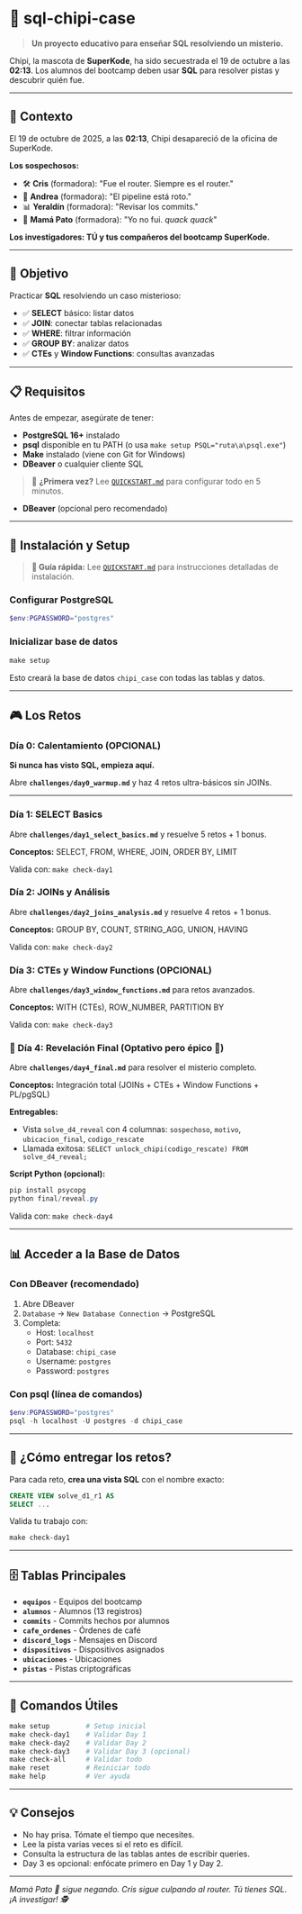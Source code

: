 # 🐼 sql-chipi-case

> **Un proyecto educativo para enseñar SQL resolviendo un misterio.**

Chipi, la mascota de **SuperKode**, ha sido secuestrada el 19 de octubre a las **02:13**. Los alumnos del bootcamp deben usar **SQL** para resolver pistas y descubrir quién fue.

---

## 📖 Contexto

El 19 de octubre de 2025, a las **02:13**, Chipi desapareció de la oficina de SuperKode.

**Los sospechosos:**
- 🛠️ **Cris** (formadora): "Fue el router. Siempre es el router."
- 🔧 **Andrea** (formadora): "El pipeline está roto."
- 📊 **Yeraldín** (formadora): "Revisar los commits."
- 🦆 **Mamá Pato** (formadora): "Yo no fui. *quack quack*"

**Los investigadores: TÚ y tus compañeros del bootcamp SuperKode.**

---

## 🎯 Objetivo

Practicar **SQL** resolviendo un caso misterioso:

- ✅ **SELECT** básico: listar datos
- ✅ **JOIN**: conectar tablas relacionadas
- ✅ **WHERE**: filtrar información
- ✅ **GROUP BY**: analizar datos
- ✅ **CTEs** y **Window Functions**: consultas avanzadas

---

## 📋 Requisitos

Antes de empezar, asegúrate de tener:

- **PostgreSQL 16+** instalado
- **psql** disponible en tu PATH (o usa `make setup PSQL="ruta\a\psql.exe"`)
- **Make** instalado (viene con Git for Windows)
- **DBeaver** o cualquier cliente SQL

> 🚀 **¿Primera vez?** Lee [`QUICKSTART.md`](QUICKSTART.md) para configurar todo en 5 minutos.
- **DBeaver** (opcional pero recomendado)

---

## 🚀 Instalación y Setup

> **📖 Guía rápida:** Lee [`QUICKSTART.md`](QUICKSTART.md) para instrucciones detalladas de instalación.

### Configurar PostgreSQL

```powershell
$env:PGPASSWORD="postgres"
```

### Inicializar base de datos

```powershell
make setup
```

Esto creará la base de datos `chipi_case` con todas las tablas y datos.

---

## 🎮 Los Retos

### Día 0: Calentamiento (OPCIONAL)

**Si nunca has visto SQL, empieza aquí.**

Abre **`challenges/day0_warmup.md`** y haz 4 retos ultra-básicos sin JOINs.

---

### Día 1: SELECT Basics

Abre **`challenges/day1_select_basics.md`** y resuelve 5 retos + 1 bonus.

**Conceptos:** SELECT, FROM, WHERE, JOIN, ORDER BY, LIMIT

Valida con: `make check-day1`

### Día 2: JOINs y Análisis

Abre **`challenges/day2_joins_analysis.md`** y resuelve 4 retos + 1 bonus.

**Conceptos:** GROUP BY, COUNT, STRING_AGG, UNION, HAVING

Valida con: `make check-day2`

### Día 3: CTEs y Window Functions (OPCIONAL)

Abre **`challenges/day3_window_functions.md`** para retos avanzados.

**Conceptos:** WITH (CTEs), ROW_NUMBER, PARTITION BY

Valida con: `make check-day3`

### 📅 Día 4: Revelación Final (Optativo pero épico 🎉)

Abre **`challenges/day4_final.md`** para resolver el misterio completo.

**Conceptos:** Integración total (JOINs + CTEs + Window Functions + PL/pgSQL)

**Entregables:**
- Vista `solve_d4_reveal` con 4 columnas: `sospechoso`, `motivo`, `ubicacion_final`, `codigo_rescate`
- Llamada exitosa: `SELECT unlock_chipi(codigo_rescate) FROM solve_d4_reveal;`

**Script Python (opcional):**
```powershell
pip install psycopg
python final/reveal.py
```

Valida con: `make check-day4`

---

## 📊 Acceder a la Base de Datos

### Con DBeaver (recomendado)

1. Abre DBeaver
2. `Database` → `New Database Connection` → PostgreSQL
3. Completa:
   - Host: `localhost`
   - Port: `5432`
   - Database: `chipi_case`
   - Username: `postgres`
   - Password: `postgres`

### Con psql (línea de comandos)

```powershell
$env:PGPASSWORD="postgres"
psql -h localhost -U postgres -d chipi_case
```

---

## 📝 ¿Cómo entregar los retos?

Para cada reto, **crea una vista SQL** con el nombre exacto:

```sql
CREATE VIEW solve_d1_r1 AS
SELECT ...
```

Valida tu trabajo con:

```powershell
make check-day1
```

---

## 🗄️ Tablas Principales

- **`equipos`** - Equipos del bootcamp
- **`alumnos`** - Alumnos (13 registros)
- **`commits`** - Commits hechos por alumnos
- **`cafe_ordenes`** - Órdenes de café
- **`discord_logs`** - Mensajes en Discord
- **`dispositivos`** - Dispositivos asignados
- **`ubicaciones`** - Ubicaciones
- **`pistas`** - Pistas criptográficas

---

## 🧭 Comandos Útiles

```powershell
make setup         # Setup inicial
make check-day1    # Validar Day 1
make check-day2    # Validar Day 2
make check-day3    # Validar Day 3 (opcional)
make check-all     # Validar todo
make reset         # Reiniciar todo
make help          # Ver ayuda
```

---

## 💡 Consejos

- No hay prisa. Tómate el tiempo que necesites.
- Lee la pista varias veces si el reto es difícil.
- Consulta la estructura de las tablas antes de escribir queries.
- Day 3 es opcional: enfócate primero en Day 1 y Day 2.

---

*Mamá Pato 🦆 sigue negando. Cris sigue culpando al router. Tú tienes SQL. ¡A investigar! 🕵️*